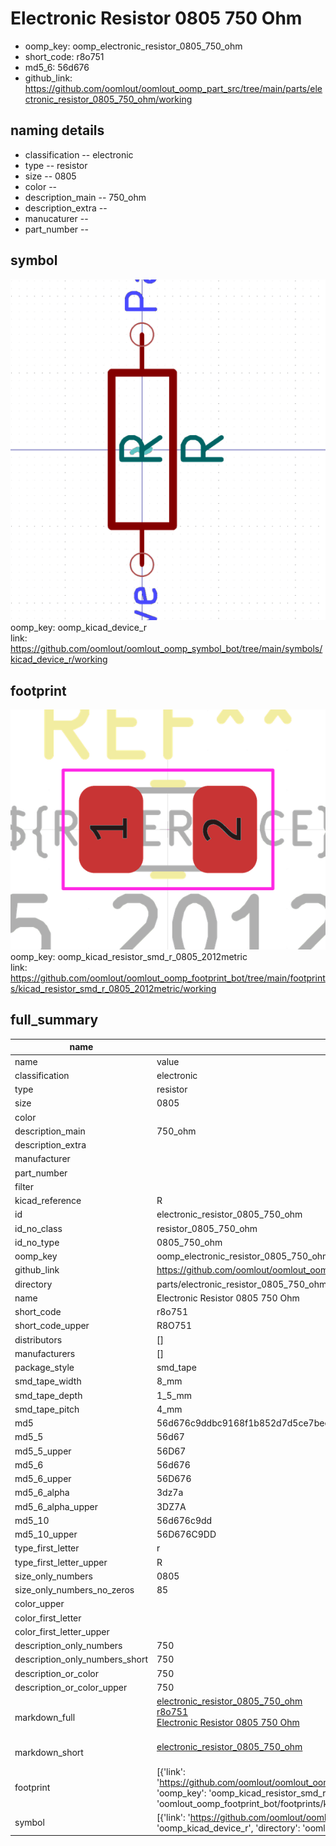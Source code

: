 # Electronic Resistor 0805 750 Ohm

  
* oomp_key: oomp_electronic_resistor_0805_750_ohm 
* short_code: r8o751
* md5_6: 56d676  
* github_link: https://github.com/oomlout/oomlout_oomp_part_src/tree/main/parts/electronic_resistor_0805_750_ohm/working  
## naming details
* classification -- electronic
* type -- resistor
* size -- 0805
* color -- 
* description_main -- 750_ohm
* description_extra -- 
* manucaturer -- 
* part_number -- 



## symbol

![](symbol/0/working/working_600.png)  
oomp_key: oomp_kicad_device_r  
link: https://github.com/oomlout/oomlout_oomp_symbol_bot/tree/main/symbols/kicad_device_r/working  

## footprint

![](footprint/0/working/working_600.png)  
oomp_key: oomp_kicad_resistor_smd_r_0805_2012metric  
link: https://github.com/oomlout/oomlout_oomp_footprint_bot/tree/main/footprints/kicad_resistor_smd_r_0805_2012metric/working  

## full_summary
| name | value | 
| --- | --- | 
| name | value | 
| classification | electronic | 
| type | resistor | 
| size | 0805 | 
| color |  | 
| description_main | 750_ohm | 
| description_extra |  | 
| manufacturer |  | 
| part_number |  | 
| filter |  | 
| kicad_reference | R | 
| id | electronic_resistor_0805_750_ohm | 
| id_no_class | resistor_0805_750_ohm | 
| id_no_type | 0805_750_ohm | 
| oomp_key | oomp_electronic_resistor_0805_750_ohm | 
| github_link | https://github.com/oomlout/oomlout_oomp_part_src/tree/main/parts/electronic_resistor_0805_750_ohm/working | 
| directory | parts/electronic_resistor_0805_750_ohm | 
| name | Electronic Resistor 0805 750 Ohm | 
| short_code | r8o751 | 
| short_code_upper | R8O751 | 
| distributors | [] | 
| manufacturers | [] | 
| package_style | smd_tape | 
| smd_tape_width | 8_mm | 
| smd_tape_depth | 1_5_mm | 
| smd_tape_pitch | 4_mm | 
| md5 | 56d676c9ddbc9168f1b852d7d5ce7bee | 
| md5_5 | 56d67 | 
| md5_5_upper | 56D67 | 
| md5_6 | 56d676 | 
| md5_6_upper | 56D676 | 
| md5_6_alpha | 3dz7a | 
| md5_6_alpha_upper | 3DZ7A | 
| md5_10 | 56d676c9dd | 
| md5_10_upper | 56D676C9DD | 
| type_first_letter | r | 
| type_first_letter_upper | R | 
| size_only_numbers | 0805 | 
| size_only_numbers_no_zeros | 85 | 
| color_upper |  | 
| color_first_letter |  | 
| color_first_letter_upper |  | 
| description_only_numbers | 750 | 
| description_only_numbers_short | 750 | 
| description_or_color | 750 | 
| description_or_color_upper | 750 | 
| markdown_full | [electronic_resistor_0805_750_ohm](https://github.com/oomlout/oomlout_oomp_part_src/tree/main/parts/electronic_resistor_0805_750_ohm/working)<br>[r8o751](https://github.com/oomlout/oomlout_oomp_part_src/tree/main/parts/electronic_resistor_0805_750_ohm/working)<br>[Electronic Resistor 0805 750 Ohm](https://github.com/oomlout/oomlout_oomp_part_src/tree/main/parts/electronic_resistor_0805_750_ohm/working)<br><br> | 
| markdown_short | [electronic_resistor_0805_750_ohm](https://github.com/oomlout/oomlout_oomp_part_src/tree/main/parts/electronic_resistor_0805_750_ohm/working)<br><br> | 
| footprint | [{'link': 'https://github.com/oomlout/oomlout_oomp_footprint_bot/tree/main/foootprntss/kicad_resistor_smd_r_0805_2012metric', 'oomp_key': 'oomp_kicad_resistor_smd_r_0805_2012metric', 'directory': 'oomlout_oomp_footprint_bot/footprints/kicad_resistor_smd_r_0805_2012metric//working/working.kicad_mod'}] | 
| symbol | [{'link': 'https://github.com/oomlout/oomlout_oomp_symbol_bot/tree/main/symbols/kicad_device_r', 'oomp_key': 'oomp_kicad_device_r', 'directory': 'oomlout_oomp_symbol_bot/symbols/kicad_device_r//working/working.kicad_sym'}] | 
